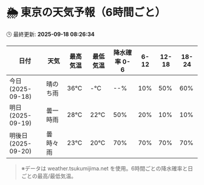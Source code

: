 # 🌦️ 東京の天気予報（6時間ごと）

🕒 最終更新: **2025-09-18 08:26:34**

| 日付 | 天気 | 最高気温 | 最低気温 | 降水確率 0-6 | 6-12 | 12-18 | 18-24 |
|------|------|----------|----------|------------|------|------|------|
| 今日 (2025-09-18) | 晴のち雨 | 36℃ | -℃ | --% | 10% | 50% | 60% |
| 明日 (2025-09-19) | 曇一時雨 | 28℃ | 22℃ | 50% | 20% | 10% | 10% |
| 明後日 (2025-09-20) | 曇時々雨 | 23℃ | 20℃ | 70% | 70% | 70% | 70% |

> ※データは weather.tsukumijima.net を使用。6時間ごとの降水確率と日ごとの最高/最低気温。